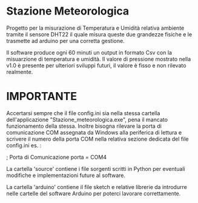 # Stazione Meteorologica 

Progetto per la misurazione di Temperatura e Umidità relativa ambiente
tramite il sensore DHT22 il quale misura queste due grandezze fisiche 
e le trasmette ad arduino per una corretta gestione.

Il software produce ogni 60 minuti un output in formato Csv 
con la misuarzione di temperatura e umidità. Il valore di pressione mostrato nella v1.0 
è presente per ulteriori sviluppi futuri, il valore è fisso e non rilevato realmente.

# IMPORTANTE 
Accertarsi sempre che il file config.ini sia nella stessa cartella
dell'applicazione "Stazione_meteorologica.exe", 
pena il mancato funzionamento della stessa. Inoltre bisogna rilevare
la porta di comunicazione COM assegnata da Windows alla periferica di lettura
e scrivere il numero della porta COM nella relativa sezione dedicata 
del file config.ini es. :

; Porta di Comunicazione
porta = COM4

La cartella 'source' contiene i file sorgenti scritti in Python per eventuali modifiche 
e implementazioni future al software.

La cartella 'arduino' contiene il file sketch e relative librerie da introdurre nelle
cartelle del software Arduino per poterci lavorare correttamente.
